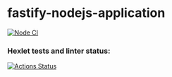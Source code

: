 # fastify-nodejs-application

[![Node CI](https://github.com/hexlet-boilerplates/fastify-nodejs-application/workflows/Node%20CI/badge.svg)](https://github.com/hexlet-boilerplates/fastify-nodejs-application/actions)

### Hexlet tests and linter status:
[![Actions Status](https://github.com/CENTneRMOB/backend-project-lvl4/workflows/hexlet-check/badge.svg)](https://github.com/CENTneRMOB/backend-project-lvl4/actions)
